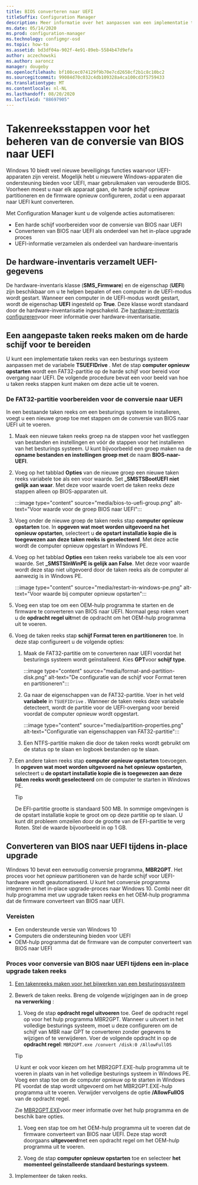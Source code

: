 ```yaml
---
title: BIOS converteren naar UEFI
titleSuffix: Configuration Manager
description: Meer informatie over het aanpassen van een implementatie taken reeks van een besturings systeem om een FAT32-partitie voor te bereiden voor overgang naar UEFI.
ms.date: 05/14/2020
ms.prod: configuration-manager
ms.technology: configmgr-osd
ms.topic: how-to
ms.assetid: bd3df04a-902f-4e91-89eb-5584b47d9efa
author: aczechowski
ms.author: aaroncz
manager: dougeby
ms.openlocfilehash: bf108cec074129f9b70e7cd2658cf2b1c8c10bc2
ms.sourcegitcommit: 99084d70c032c4db109328a4ca100cd3f5759433
ms.translationtype: MT
ms.contentlocale: nl-NL
ms.lasthandoff: 08/20/2020
ms.locfileid: "88697905"
---
```

# <a name="task-sequence-steps-to-manage-bios-to-uefi-conversion"></a>Takenreeksstappen voor het beheren van de conversie van BIOS naar UEFI

Windows 10 biedt veel nieuwe beveiligings functies waarvoor UEFI-apparaten zijn vereist. Mogelijk hebt u nieuwere Windows-apparaten die ondersteuning bieden voor UEFI, maar gebruikmaken van verouderde BIOS. Voorheen moest u naar elk apparaat gaan, de harde schijf opnieuw partitioneren en de firmware opnieuw configureren, zodat u een apparaat naar UEFI kunt converteren.

Met Configuration Manager kunt u de volgende acties automatiseren:

- Een harde schijf voorbereiden voor de conversie van BIOS naar UEFI
- Converteren van BIOS naar UEFI als onderdeel van het in-place upgrade proces
- UEFI-informatie verzamelen als onderdeel van hardware-inventaris

## <a name="hardware-inventory-collects-uefi-information"></a>De hardware-inventaris verzamelt UEFI-gegevens

De hardware-inventaris klasse (**SMS_Firmware**) en de eigenschap (**UEFI**) zijn beschikbaar om u te helpen bepalen of een computer in de UEFI-modus wordt gestart. Wanneer een computer in de UEFI-modus wordt gestart, wordt de eigenschap **UEFI** ingesteld op **True**. Deze klasse wordt standaard door de hardware-inventarisatie ingeschakeld. Zie [hardware-inventaris configureren](../../core/clients/manage/inventory/configure-hardware-inventory.md)voor meer informatie over hardware-inventarisatie.

## <a name="create-a-custom-task-sequence-to-prepare-the-hard-drive"></a>Een aangepaste taken reeks maken om de harde schijf voor te bereiden

U kunt een implementatie taken reeks van een besturings systeem aanpassen met de variabele **TSUEFIDrive** . Met de stap **computer opnieuw opstarten** wordt een FAT32-partitie op de harde schijf voor bereid voor overgang naar UEFI. De volgende procedure bevat een voor beeld van hoe u taken reeks stappen kunt maken om deze actie uit te voeren.

### <a name="prepare-the-fat32-partition-for-the-conversion-to-uefi"></a>De FAT32-partitie voorbereiden voor de conversie naar UEFI

In een bestaande taken reeks om een besturings systeem te installeren, voegt u een nieuwe groep toe met stappen om de conversie van BIOS naar UEFI uit te voeren.

1. Maak een nieuwe taken reeks groep na de stappen voor het vastleggen van bestanden en instellingen en vóór de stappen voor het installeren van het besturings systeem. U kunt bijvoorbeeld een groep maken na de **opname bestanden en instellingen groep met** de naam **BIOS-naar-UEFI**.

1. Voeg op het tabblad **Opties** van de nieuwe groep een nieuwe taken reeks variabele toe als een voor waarde. Set **_SMSTSBootUEFI niet gelijk aan waar**. Met deze voor waarde voert de taken reeks deze stappen alleen op BIOS-apparaten uit.

    :::image type="content" source="media/bios-to-uefi-group.png" alt-text="Voor waarde voor de groep BIOS naar UEFI":::

1. Voeg onder de nieuwe groep de taken reeks stap **computer opnieuw opstarten** toe. In **opgeven wat moet worden uitgevoerd na het opnieuw opstarten**, selecteert u **de opstart installatie kopie die is toegewezen aan deze taken reeks is geselecteerd**. Met deze actie wordt de computer opnieuw opgestart in Windows PE.

1. Voeg op het tabblad **Opties** een taken reeks variabele toe als een voor waarde. Set **_SMSTSInWinPE is gelijk aan False**. Met deze voor waarde wordt deze stap niet uitgevoerd door de taken reeks als de computer al aanwezig is in Windows PE.

    :::image type="content" source="media/restart-in-windows-pe.png" alt-text="Voor waarde bij computer opnieuw opstarten":::

1. Voeg een stap toe om een OEM-hulp programma te starten en de firmware te converteren van BIOS naar UEFI. Normaal gesp roken voert u de **opdracht regel uit**met de opdracht om het OEM-hulp programma uit te voeren.

1. Voeg de taken reeks stap **schijf Format teren en partitioneren** toe. In deze stap configureert u de volgende opties:

    1. Maak de FAT32-partitie om te converteren naar UEFI voordat het besturings systeem wordt geïnstalleerd. Kies **GPT**voor **schijf type**.

        :::image type="content" source="media/format-and-partition-disk.png" alt-text="De configuratie van de schijf voor Format teren en partitioneren":::

    1. Ga naar de eigenschappen van de FAT32-partitie. Voer in het veld **variabele** in `TSUEFIDrive` . Wanneer de taken reeks deze variabele detecteert, wordt de partitie voor de UEFI-overgang voor bereid voordat de computer opnieuw wordt opgestart.

        :::image type="content" source="media/partition-properties.png" alt-text="Configuratie van eigenschappen van FAT32-partitie":::

    1. Een NTFS-partitie maken die door de taken reeks wordt gebruikt om de status op te slaan en logboek bestanden op te slaan.

1. Een andere taken reeks stap **computer opnieuw opstarten** toevoegen. In **opgeven wat moet worden uitgevoerd na het opnieuw opstarten**, selecteert u **de opstart installatie kopie die is toegewezen aan deze taken reeks wordt geselecteerd** om de computer te starten in Windows PE.

    > [!TIP]
    > De EFI-partitie grootte is standaard 500 MB. In sommige omgevingen is de opstart installatie kopie te groot om op deze partitie op te slaan. U kunt dit probleem omzeilen door de grootte van de EFI-partitie te verg Roten. Stel de waarde bijvoorbeeld in op 1 GB.<!-- SCCMDocs#1024 -->

## <a name="convert-from-bios-to-uefi-during-in-place-upgrade"></a><a name="bkmk_ipu"></a> Converteren van BIOS naar UEFI tijdens in-place upgrade

Windows 10 bevat een eenvoudig conversie programma, **MBR2GPT**. Het proces voor het opnieuw partitioneren van de harde schijf voor UEFI-hardware wordt geautomatiseerd. U kunt het conversie programma integreren in het in-place upgrade-proces naar Windows 10. Combi neer dit hulp programma met uw upgrade taken reeks en het OEM-hulp programma dat de firmware converteert van BIOS naar UEFI.

### <a name="requirements"></a>Vereisten

- Een ondersteunde versie van Windows 10
- Computers die ondersteuning bieden voor UEFI
- OEM-hulp programma dat de firmware van de computer converteert van BIOS naar UEFI

### <a name="process-to-convert-from-bios-to-uefi-during-an-in-place-upgrade-task-sequence"></a>Proces voor conversie van BIOS naar UEFI tijdens een in-place upgrade taken reeks

1. [Een takenreeks maken voor het bijwerken van een besturingssysteem](create-a-task-sequence-to-upgrade-an-operating-system.md)

1. Bewerk de taken reeks. Breng de volgende wijzigingen aan in de groep **na verwerking** :

    1. Voeg de stap **opdracht regel uitvoeren** toe. Geef de opdracht regel op voor het hulp programma MBR2GPT. Wanneer u uitvoert in het volledige besturings systeem, moet u deze configureren om de schijf van MBR naar GPT te converteren zonder gegevens te wijzigen of te verwijderen. Voer de volgende opdracht in op de **opdracht regel**: `MBR2GPT.exe /convert /disk:0 /AllowFullOS`

    > [!TIP]
    > U kunt er ook voor kiezen om het MBR2GPT.EXE-hulp programma uit te voeren in plaats van in het volledige besturings systeem in Windows PE. Voeg een stap toe om de computer opnieuw op te starten in Windows PE voordat de stap wordt uitgevoerd om het MBR2GPT.EXE-hulp programma uit te voeren. Verwijder vervolgens de optie **/AllowFullOS** van de opdracht regel.

    Zie [MBR2GPT.EXE](/windows/deployment/mbr-to-gpt)voor meer informatie over het hulp programma en de beschik bare opties.

    1. Voeg een stap toe om het OEM-hulp programma uit te voeren dat de firmware converteert van BIOS naar UEFI. Deze stap wordt doorgaans **uitgevoerd**met een opdracht regel om het OEM-hulp programma uit te voeren.

    1. Voeg de stap **computer opnieuw opstarten** toe en selecteer **het momenteel geïnstalleerde standaard besturings systeem**.

1. Implementeer de taken reeks.